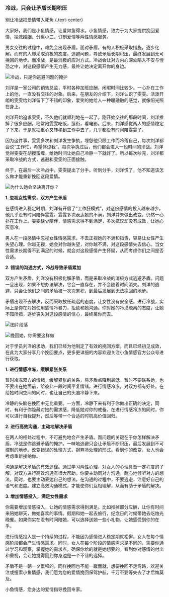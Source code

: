 ### 冷战，只会让矛盾长期积压

别让冷战把爱情带入死角 {.text-center}

大家好，我们是小鱼情感。让爱如鱼得水。小鱼情感，致力于为大家提供挽回爱情、挽救婚姻、分离小三、订制爱情等两性情感服务。

男女交往的过程中，难免会出现矛盾。面对矛盾，有的人积极采取措施，逐步化解。而有的人却采取消极的态度，逃避问题，导致矛盾长期积压，最终发展到无可挽回的地步。而冷战，是最消极的应对方式。冷战会让对方内心深处陷入不安与惶恐之中，对这段感情产生无力感，最终让她决定离开你的身边。

![冷战，只是你逃避问题的掩护](/im/images/articles/a7/a7_1/image1.jpeg "冷战，只是你逃避问题的掩护")

刘洋是一家公司的销售总监，平时各种加班应酬，闲暇时间比较少。一心扑在工作上的他，一直没有交往的对象。后来，在朋友的介绍下，刘洋认识了雯雯。活泼开朗的雯雯给刘洋留下了不错的印象，爱笑的她给人一种暖融融的感觉，就像阳光照在身上。

刘洋开始追求雯雯，不久他们就顺利地在一起了。刚开始交往的那段时间，刘洋推掉了很多应酬，经常陪雯雯吃饭，逛街，看电影。后来，刘洋感觉两人的感情稳定了下来，于是就把重心又转移到工作中去了，几乎都没有时间陪雯雯了。

因为这件事，雯雯多次和刘洋发生争执，埋怨他只顾工作而冷落自己，每次刘洋都会说“工作忙，希望体谅我”。每次争执过后，他们都会进入一段时间的冷战。刘洋觉得雯雯在胡搅蛮缠，给她时间让她自己冷静一下就好了。所以每次吵完，刘洋都采取冷战的方式，逃避和雯雯的正面接触。

终于，在最后一次冷战中，雯雯提出了分手。听到分手，刘洋慌了，他不知道该怎么做才能重新挽回这段爱情。

![为什么她会坚决离开你？](/im/images/articles/a7/a7_1/image2.jpeg "为什么她会坚决离开你？")

**1. 忽视女性需求，双方产生矛盾**

在感情进入稳定时期，刘洋有开启了“工作狂模式”，对这份感情的投入越来越少，他几乎没有时间陪伴雯雯。雯雯多次表达她的不满，刘洋并未做出改变，仍然一心扑在工作上。雯雯缺少陪伴，情感需求得不到满足，多次抗议却没有成效，让她心灰意冷。

男人在一段感情中忽视女性情感需求，不去正视她的不满和指责，容易让女性产生失望心理。你越无视，她会对你越失望，对你越不满，对这段感情失去信心。当女性需求长期得不到满足的时候，就会对这段感情产生怀疑，从而考虑你们之间是否合适。

**2. 错误的沟通方式，冷战导致矛盾累加**

双方产生矛盾，刘洋没有积极化解矛盾，而是采取冷战的消极方式逃避矛盾。问题一旦出现，如果不想办法解决，它会一直存在，并不会随着时间消失。刘洋的逃避，只会让他们之间的矛盾被一次次累积，到最后发展到无法挽回的地步。

矛盾出现不去解决，反而采取放任疏远的态度，让女性没有安全感。进行冷战，实际上是你在对她使用感情冷暴力，拒绝和她沟通。你对她的冷漠疏离的态度，让她不知所措，逐步丧失对这段感情的信心，最终离你而去。

![图片段落](/im/images/articles/a7/a7_1/image3.jpeg "图片段落")

![挽回她，你需要这样做](/im/images/articles/a7/a7_1/image4.jpeg "挽回她，你需要这样做")

对于学员刘洋的求助，我们已经为他制定了有效的挽回方案，而且已经初见成效，在此为大家分享几个挽回要点，更多更详细的内容欢迎关注小鱼情感官方公众号进行获取。

**1. 进行情感冷冻，缓解紧张关系**

暂时冷冻双方的情绪，缓解紧张的关系，将矛盾点降到最低。暂时不要联系她，也不要出在她面前，给彼此一段时间平复情绪。进行情感冷冻，对双方都有好处。在给她时间空间的同时，也让自己的头脑冷静下来。

冷静的头脑在挽回中无比重要。一方面，冷静下来有利于你做出正确的决定，同时，有利于你隐藏对她的需求感，降低她对你的戒备。在进行情感冷冻的同时，你可以进行自我提升，然后等带一个合适的时机高价值回归。

**2. 进行高效沟通，主动地解决矛盾**

在两人的相处过程中，不可避免地会产生矛盾。而问题的关键在于你怎样解决矛盾，冷战是你逃避矛盾的掩护。一味地逃避只会让矛盾不断积压，最后发展到不可控制的地步。改变错误的处理方式，摒弃冷处理的形式。看到你的改变，女人也会考虑重新接纳你。

沟通是解决矛盾的有效途径。通过学习两性心理，对女人的心理具备一定程度的了解，对双方进行高效沟通有很大帮助。你要主动同对方沟通，耐心地倾听对方的想法，同时，也要主动表达自己的想法。在沟通的过程中，不要逃避，注意好自己的语气和态度。建立高效沟通模式，才能使你们互相理解，从而有助于矛盾的解决。

**3. 增加情感投入，满足女性需求**

你需要增加情感投入，让她的情感需求得到满足。比如推掉部分应酬，让你有时间来陪她聊天，做她喜欢的事情。假期和她一起去旅行，纪念日的时候带她去吃烛光晚餐。如果你实在没有时间陪她，可以选择送她一些小礼物，让她感受到你的在乎。

进行情感投入是一个持续的过程，不能因为感情进入稳定期就松懈。女人在每个情感阶段都会产生情感需求。同时，女人在每个阶段的情感需求是不同的，需要你通过学习和观察，掌握她的需求点，确保你给的就是她想要的。看到你对感情的付出和重视，会让她觉得回到你身边是一个不错的选择。

矛盾不是一朝一夕累积的，同样挽回也不能一蹴而就，想要挽回不走弯路，欢迎关注或搜索小鱼情感，我们愿为您的爱情挽回保驾护航，千万不要等失去了才后悔莫及。

小鱼情感，您身边的爱情指导挽回专家。
